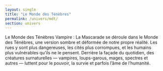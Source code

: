 ```yaml
---
layout: single
title: "Le Monde des Ténèbres"
permalink: /univers/mdt/
section: univers
---
```


Le Monde des Ténèbres
Vampire : La Mascarade se déroule dans le Monde des Ténèbres, une version sombre et déformée de notre propre réalité. Les rues y sont plus dangereuses, les cités plus corrompues, et les humains plus vulnérables qu’ils ne le pensent.
Derrière la façade du quotidien, des créatures surnaturelles — vampires, loups-garous, mages, spectres et autres — luttent pour le pouvoir, la survie et parfois l’âme de l’humanité.
